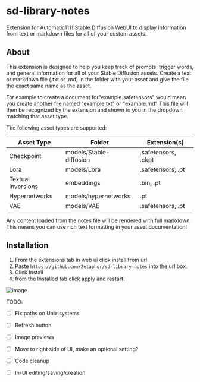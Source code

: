 # sd-library-notes

Extension for Automatic1111 Stable Diffusion WebUI to display information from text or markdown files for all of your custom assets.

## About

This extension is designed to help you keep track of prompts, trigger words, and general information for all of your Stable Diffusion assets.
Create a text or markdown file (.txt or .md) in the folder with your asset and give the file the exact same name as the asset.

For example to create a document for"example.safetensors\" would mean you create another file named "example.txt" or "example.md"
This file will then be recognized by the extension and shown to you in the dropdown matching that asset type.

The following asset types are supported:

| Asset Type         | Folder                  | Extension(s)        |
| ------------------ | ----------------------- | ------------------- |
| Checkpoint         | models/Stable-diffusion | .safetensors, .ckpt |
| Lora               | models/Lora             | .safetensors, .pt   |
| Textual Inversions | embeddings              | .bin, .pt           |
| Hypernetworks      | models/hypernetworks    | .pt                 |
| VAE                | models/VAE              | .safetensors, .pt   |

Any content loaded from the notes file will be rendered with full markdown.
This means you can use rich text formatting in your asset documentation!

## Installation

1. From the extensions tab in web ui click install from url
2. Paste `https://github.com/Zetaphor/sd-library-notes` into the url box.
3. Click Install
4. from the Installed tab click apply and restart.

![image](https://user-images.githubusercontent.com/3112763/222820664-edaebedd-09a4-4290-8354-f3141c701a13.png)


TODO:

- [ ] Fix paths on Unix systems
- [ ] Refresh button
- [ ] Image previews
- [ ] Move to right side of UI, make an optional setting?
- [ ] Code cleanup
- [ ] In-UI editing/saving/creation

